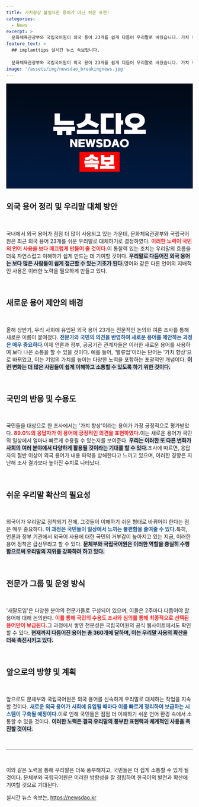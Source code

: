 ```yaml
---
title: 가치향상 불필요한 용어가 아닌 쉬운 표현!
categories:
  - News
excerpt: >
  문화체육관광부와 국립국어원이 외국 용어 23개를 쉽게 다듬어 우리말로 바꿨습니다. 가치 향상은 89%의 긍정 평가를 받으며 주요 용어로 자리 잡았습니다. 낯선 외국어에 대한 국민의 불만이 여전하다는 사실도 확인되었습니다.
feature_text: >
  ## implanttips 실시간 뉴스 속보입니다.

  문화체육관광부와 국립국어원이 외국 용어 23개를 쉽게 다듬어 우리말로 바꿨습니다. 가치 향상은 89%의 긍정 평가를 받으며 주요 용어로 자리 잡았습니다. 낯선 외국어에 대한 국민의 불만이 여전하다는 사실도 확인되었습니다.
image: '/assets/img/newsdao_breakingnews.jpg'
---
```


<p><img src="/assets/img/newsdao_breakingnews.jpg" alt="implanttips 속보" /></p>

<h2 data-ke-size="size26">외국 용어 정리 및 우리말 대체 방안</h2>

<p data-ke-size="size16">&nbsp;</p>

<p>국내에서 외국 용어가 점점 더 많이 사용되고 있는 가운데, 문화체육관광부와 국립국어원은 최근 외국 용어 23개를 쉬운 우리말로 대체하기로 결정하였다. <b><span style="color: #ee2323;">이러한 노력이 국민의 언어 사용을 보다 매끄럽게 만들어 줄 것이다.</span></b>이 통찰력 있는 조치는 우리말의 흐름을 더욱 자연스럽고 이해하기 쉽게 만드는 데 기여할 것이다. <b><span style="background-color: #21538527;">우리말로 다듬어진 외국 용어는 보다 많은 사람들이 쉽게 접근할 수 있는 기초가 된다.</span></b>영어와 같은 다른 언어의 지배적인 사용은 이러한 노력을 필요하게 만들고 있다. </p>

<p data-ke-size="size16">&nbsp;</p>

<h2 data-ke-size="size26">새로운 용어 제안의 배경</h2>

<p data-ke-size="size16">&nbsp;</p>

<p>올해 상반기, 우리 사회에 유입된 외국 용어 23개는 전문적인 논의와 여론 조사를 통해 새로운 이름이 붙여졌다. <b><span style="color: #1a5490;">전문가와 국민의 의견을 반영하여 새로운 용어를 제안하는 과정은 매우 중요하다.</span></b>이제 언론과 정부, 공공기관 관계자들은 이러한 새로운 용어를 사용하여 보다 나은 소통을 할 수 있을 것이다. 예를 들어, '밸류업'이라는 단어는 '가치 향상'으로 바뀌었고, 이는 기업의 가치를 높이는 다양한 노력을 포함하는 포괄적인 개념이다. <b><span style="background-color: #21538527;">이런 변화는 더 많은 사람들이 쉽게 이해하고 소통할 수 있도록 하기 위한 것이다.</span></b></p>

<p data-ke-size="size16">&nbsp;</p>

<h2 data-ke-size="size26">국민의 반응 및 수용도</h2>

<p data-ke-size="size16">&nbsp;</p>

<p>국민들을 대상으로 한 조사에서는 '가치 향상'이라는 용어가 가장 긍정적으로 평가받았다. <b><span style="color: #ee2323;">89.0%의 응답자가 이 용어에 긍정적인 의견을 표현하였다.</span></b>이는 새로운 용어가 국민의 일상에서 얼마나 빠르게 수용될 수 있는지를 보여준다. <b><span style="background-color: #21538527;">우리는 이러한 또 다른 변화가 사회의 여러 분야에서 다양하게 활용될 것이라는 기대를 할 수 있다.</span></b>조사에 따르면, 응답자의 절반 이상이 외국 용어가 내용 파악을 방해한다고 느끼고 있으며, 이러한 경향은 지난해 조사 결과보다 높아진 수치로 나타났다.</p>

<p data-ke-size="size16">&nbsp;</p>

<h2 data-ke-size="size26">쉬운 우리말 확산의 필요성</h2>

<p data-ke-size="size16">&nbsp;</p>

<p>외국어가 우리말로 정착되기 전에, 그것들이 이해하기 쉬운 형태로 바뀌어야 한다는 점은 매우 중요하다. <b><span style="color: #1a5490;">이 과정은 국민들이 일상에서 느끼는 불편함을 줄여줄 수 있다.</span></b>특히, 언론과 정부 기관에서 외국어 사용에 대한 국민의 거부감이 높아지고 있는 지금, 이러한 용어 정착은 급선무라고 할 수 있다. <b><span style="background-color: #21538527;">문체부와 국립국어원은 이러한 역할을 충실히 수행함으로써 우리말의 지위를 강화하려 하고 있다.</span></b></p>

<p data-ke-size="size16">&nbsp;</p>

<h2 data-ke-size="size26">전문가 그룹 및 운영 방식</h2>

<p data-ke-size="size16">&nbsp;</p>

<p>'새말모임'은 다양한 분야의 전문가들로 구성되어 있으며, 이들은 2주마다 다듬어야 할 용어에 대해 논의한다. <b><span style="color: #ee2323;">이를 통해 국민의 수용도 조사와 심의를 통해 최종적으로 선택된 용어만이 보급된다.</span></b>그 과정에서 쌓인 전문성은 국립국어원의 공식 웹사이트에서도 확인할 수 있다. <b><span style="background-color: #21538527;">현재까지 다듬어진 용어는 총 360개에 달하며, 이는 우리말 사용의 확산을 더욱 촉진시키고 있다.</span></b></p>

<p data-ke-size="size16">&nbsp;</p>

<h2 data-ke-size="size26">앞으로의 방향 및 계획</h2>

<p data-ke-size="size16">&nbsp;</p>

<p>앞으로도 문체부와 국립국어원은 외국 용어를 신속하게 우리말로 대체하는 작업을 지속할 것이다. <b><span style="color: #1a5490;">새로운 외국 용어가 사회에 유입될 때마다 이를 빠르게 정리하여 보급하는 시스템이 구축될 예정이다.</span></b>이로 인해 국민들은 점점 더 이해하기 쉬운 언어 환경 속에서 소통할 수 있을 것이다. <b><span style="background-color: #21538527;">이러한 노력은 결국 우리말의 풍부한 표현력과 체계적인 사용을 촉진할 것이다.</span></b></p>

<p data-ke-size="size16">&nbsp;</p>

<hr>

<p data-ke-size="size16">&nbsp;</p>

<p>이와 같은 노력을 통해 우리말은 더욱 풍부해지고, 국민들은 더 쉽게 소통할 수 있게 될 것이다. 문체부와 국립국어원은 이러한 방향성을 잘 정립하여 한국어의 발전과 확산에 기여할 것으로 기대된다.</p>
실시간 뉴스 속보는, <a href="https://newsdao.kr" rel="dofollow">https://newsdao.kr</a>


